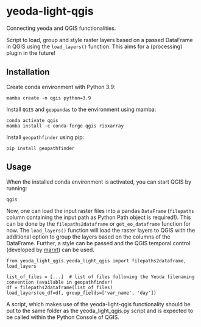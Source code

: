 # yeoda-light-qgis
Connecting yeoda and QGIS functionalities.

Script to load, group and style raster layers based on a passed DataFrame in QGIS using the `load_layers()` function. 
This aims for a (processing) plugin in the future!

## Installation
Create conda environment with Python 3.9:

    mamba create -n qgis python=3.9

Install `QGIS` and `geopandas` to the environment using mamba:

    conda activate qgis
    mamba install -c conda-forge qgis rioxarray

Install `geopathfinder` using pip:

    pip install geopathfinder

## Usage
When the installed conda environment is activated, you can start QGIS by running:

    qgis

Now, one can load the input raster files into a pandas `DataFrame` (`filepaths` column containing the input path as 
Python Path object is required!). This can be done by the `filepaths2dataframe` or `get_eo_dataframe` function for now. 
The `load_layers()` function will load the raster layers to QGIS with the additional option to group the layers based on 
the columns of the DataFrame. Further, a style can be passed and the QGIS temporal control 
(developed by [marxt](https://github.com/marxt)) can be used.

    from yeoda_light_qgis.yeoda_light_qgis import filepaths2dataframe, load_layers
    
    list_of_files = [...]  # list of files following the Yeoda filenaming convention (available in geopathfinder)
    df = filepaths2dataframe(list_of_files)
    load_layers(eo_df=df, group_fields=['var_name', 'day'])

A script, which makes use of the yeoda-light-qgis functionality should be put to the same folder as the 
yeoda_light_qgis.py script and is expected to be called within the Python Console of QGIS.
